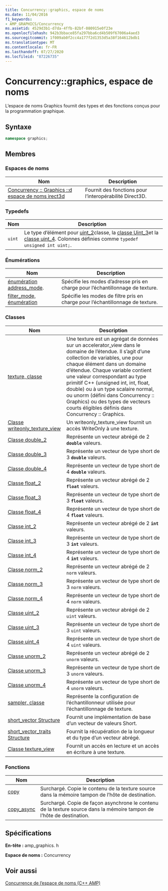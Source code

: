 ```yaml
---
title: Concurrency::graphics, espace de noms
ms.date: 11/04/2016
f1_keywords:
- AMP_GRAPHICS/Concurrency
ms.assetid: 4529d3b1-d7da-4ffb-82bf-080915e0f23e
ms.openlocfilehash: 942b3bbace85fa297bba6cd4b509f67006a4aed3
ms.sourcegitcommit: 1f009ab0f2cc4a177f2d1353d5a38f164612bdb1
ms.translationtype: MT
ms.contentlocale: fr-FR
ms.lasthandoff: 07/27/2020
ms.locfileid: "87226735"
---
```

# <a name="concurrencygraphics-namespace"></a>Concurrency::graphics, espace de noms

L’espace de noms Graphics fournit des types et des fonctions conçus pour la programmation graphique.

## <a name="syntax"></a>Syntaxe

```cpp
namespace graphics;
```

## <a name="members"></a>Membres

### <a name="namespaces"></a>Espaces de noms

|Nom|Description|
|----------|-----------------|
|[Concurrency :: Graphics ::d espace de noms irect3d](concurrency-graphics-direct3d-namespace.md)|Fournit des fonctions pour l’interopérabilité Direct3D.|

### <a name="typedefs"></a>Typedefs

|Nom|Description|
|----------|-----------------|
|`uint`|Le type d’élément pour [uint_2](uint-2-class.md)classe, la [classe Uint_3](uint-3-class.md)et la [classe uint_4](uint-4-class.md). Colonnes définies comme `typedef unsigned int uint;`.|

### <a name="enumerations"></a>Énumérations

|Nom|Description|
|----------|-----------------|
|[énumération address_mode](concurrency-graphics-namespace-enums.md#address_mode).|Spécifie les modes d’adresse pris en charge pour l’échantillonnage de texture.|
|[filter_mode, énumération](concurrency-graphics-namespace-enums.md#filter_mode)|Spécifie les modes de filtre pris en charge pour l’échantillonnage de texture.|

### <a name="classes"></a>Classes

|Nom|Description|
|----------|-----------------|
|[texture, classe](texture-class.md)|Une texture est un agrégat de données sur un accelerator_view dans le domaine de l’étendue. Il s’agit d’une collection de variables, une pour chaque élément dans un domaine d’étendue. Chaque variable contient une valeur correspondant au type primitif C++ (unsigned int, int, float, double) ou à un type scalaire normal, ou unorm (défini dans Concurrency :: Graphics) ou des types de vecteurs courts éligibles définis dans Concurrency :: Graphics.|
|[Classe writeonly_texture_view](writeonly-texture-view-class.md)|Un writeonly_texture_view fournit un accès WriteOnly à une texture.|
|[Classe double_2](double-2-class.md)|Représente un vecteur abrégé de 2 **`double`** valeurs.|
|[Classe double_3](double-3-class.md)|Représente un vecteur de type short de 3 **`double`** valeurs.|
|[Classe double_4](double-4-class.md)|Représente un vecteur de type short de 4 **`double`** valeurs.|
|[Classe float_2](float-2-class.md)|Représente un vecteur abrégé de 2 **`float`** valeurs.|
|[Classe float_3](float-3-class.md)|Représente un vecteur de type short de 3 **`float`** valeurs.|
|[Classe float_4](float-4-class.md)|Représente un vecteur de type short de 4 **`float`** valeurs.|
|[Classe int_2](int-2-class.md)|Représente un vecteur abrégé de 2 **`int`** valeurs.|
|[Classe int_3](int-3-class.md)|Représente un vecteur de type short de 3 **`int`** valeurs.|
|[Classe int_4](int-4-class.md)|Représente un vecteur de type short de 4 **`int`** valeurs.|
|[Classe norm_2](norm-2-class.md)|Représente un vecteur abrégé de 2 `norm` valeurs.|
|[Classe norm_3](norm-3-class.md)|Représente un vecteur de type short de 3 `norm` valeurs.|
|[Classe norm_4](norm-4-class.md)|Représente un vecteur de type short de 4 `norm` valeurs.|
|[Classe uint_2](uint-2-class.md)|Représente un vecteur abrégé de 2 `uint` valeurs.|
|[Classe uint_3](uint-3-class.md)|Représente un vecteur de type short de 3 `uint` valeurs.|
|[Classe uint_4](uint-4-class.md)|Représente un vecteur de type short de 4 `uint` valeurs.|
|[Classe unorm_2](unorm-2-class.md)|Représente un vecteur abrégé de 2 `unorm` valeurs.|
|[Classe unorm_3](unorm-3-class.md)|Représente un vecteur de type short de 3 `unorm` valeurs.|
|[Classe unorm_4](unorm-4-class.md)|Représente un vecteur de type short de 4 `unorm` valeurs.|
|[sampler, classe](sampler-class.md)|Représente la configuration de l’échantillonneur utilisée pour l’échantillonnage de texture.|
|[short_vector Structure](short-vector-structure.md)|Fournit une implémentation de base d’un vecteur de valeurs Short.|
|[short_vector_traits Structure](short-vector-traits-structure.md)|Fournit la récupération de la longueur et du type d’un vecteur abrégé.|
|[Classe texture_view](texture-view-class.md)|Fournit un accès en lecture et un accès en écriture à une texture.|

### <a name="functions"></a>Fonctions

|Nom|Description|
|----------|-----------------|
|[copy](concurrency-graphics-namespace-functions.md#copy)|Surchargé. Copie le contenu de la texture source dans la mémoire tampon de l’hôte de destination.|
|[copy_async](concurrency-graphics-namespace-functions.md#copy_async)|Surchargé. Copie de façon asynchrone le contenu de la texture source dans la mémoire tampon de l’hôte de destination.|

## <a name="requirements"></a>Spécifications

**En-tête :** amp_graphics. h

**Espace de noms :** Concurrency

## <a name="see-also"></a>Voir aussi

[Concurrence de l’espace de noms (C++ AMP)](concurrency-namespace-cpp-amp.md)
